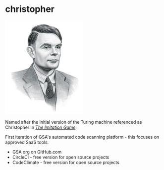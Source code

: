 # christopher

![Alan Turing](https://github.com/GSA/christopher/blob/master/Turing.jpg "Alan Turing")

Named after the initial version of the Turing machine referenced as Christopher in *[The Imitation Game](https://en.wikipedia.org/wiki/The_Imitation_Game).*

First iteration of GSA's automated code scanning platform - this focuses on approved SaaS tools:
- GSA org on GitHub.com
- CircleCI - free version for open source projects
- CodeClimate - free version for open source projects
